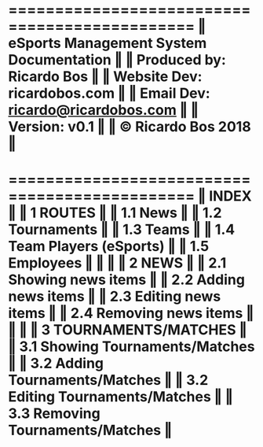 ==============================================
‖   eSports Management System Documentation  ‖
‖       Produced by: Ricardo Bos             ‖
‖       Website Dev: ricardobos.com          ‖
‖       Email Dev: ricardo@ricardobos.com    ‖
‖       Version: v0.1                        ‖
‖       © Ricardo Bos 2018                   ‖
==============================================

==============================================
‖   INDEX                                    ‖
‖       1   ROUTES                           ‖
‖       1.1   News                           ‖
‖       1.2   Tournaments                    ‖
‖       1.3   Teams                          ‖
‖       1.4   Team Players (eSports)         ‖
‖       1.5   Employees                      ‖
‖                                            ‖
‖       2   NEWS                             ‖
‖       2.1   Showing news items             ‖
‖       2.2   Adding news items              ‖
‖       2.3   Editing news items             ‖
‖       2.4   Removing news items            ‖
‖                                            ‖
‖       3   TOURNAMENTS/MATCHES              ‖
‖       3.1   Showing Tournaments/Matches    ‖
‖       3.2   Adding  Tournaments/Matches    ‖
‖       3.2   Editing Tournaments/Matches    ‖
‖       3.3   Removing Tournaments/Matches   ‖
==============================================